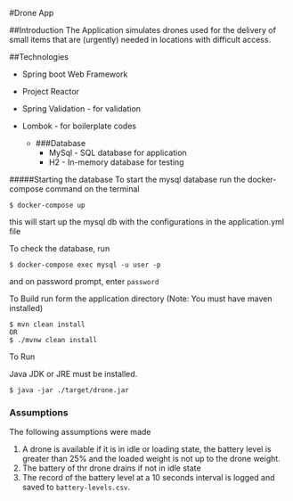 #Drone App

##Introduction
The Application simulates drones used for the delivery of small items that are (urgently) needed in locations with difficult access.

##Technologies
- Spring boot Web Framework
- Project Reactor
- Spring Validation - for validation
- Lombok - for boilerplate codes

  - ###Database
    - MySql - SQL database for application
    - H2 - In-memory database for testing

#####Starting the database
To start the mysql database run the docker-compose command on the terminal

```shell
$ docker-compose up
``` 

this will start up the mysql db with the configurations in the application.yml file

To check the database, run

```shell
$ docker-compose exec mysql -u user -p
```

and on password prompt, enter `password`

To Build
run form the application directory (Note: You must have maven installed)
```shell
$ mvn clean install
OR
$ ./mvnw clean install
```
To Run

Java JDK or JRE must be installed.
```shell
$ java -jar ./target/drone.jar
```
### Assumptions
The following assumptions were made

1. A drone is available if it is in idle or loading state, the battery level is greater than 25% and the loaded weight is not up to the drone weight.
2. The battery of thr drone drains if not in idle state
3. The record of the battery level at a 10 seconds interval is logged and saved to `battery-levels.csv`.

